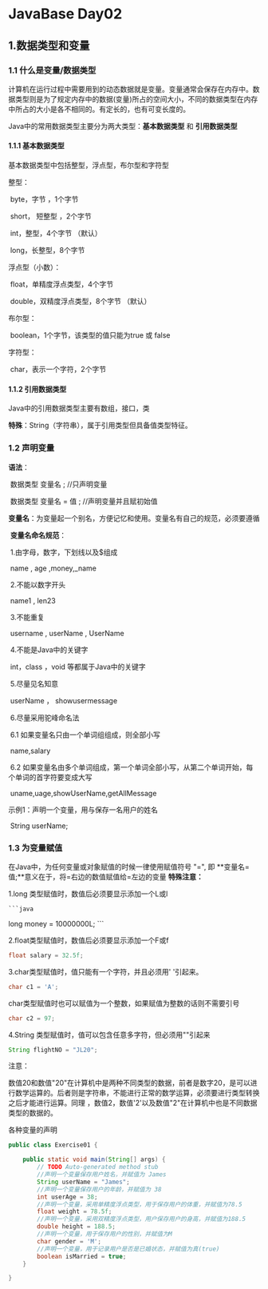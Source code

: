 # JavaBase Day02

## 1.数据类型和变量

### 1.1 什么是变量/数据类型

计算机在运行过程中需要用到的动态数据就是变量。变量通常会保存在内存中。数据类型则是为了规定内存中的数据(变量)所占的空间大小，不同的数据类型在内存中所占的大小是各不相同的。有定长的，也有可变长度的。

Java中的常用数据类型主要分为两大类型：**基本数据类型** 和 **引用数据类型**

#### 1.1.1 基本数据类型

基本数据类型中包括整型，浮点型，布尔型和字符型

整型：

​	byte，字节 ，1个字节

​	short， 短整型 ，2个字节

​	int，整型，4个字节 （默认）

​	long，长整型，8个字节

浮点型（小数）：

​	float，单精度浮点类型，4个字节

​	double，双精度浮点类型，8个字节 （默认）

布尔型：

​	boolean，1个字节，该类型的值只能为true 或 false

字符型：

​	char，表示一个字符，2个字节	

#### 1.1.2 引用数据类型

Java中的引用数据类型主要有数组，接口，类

**特殊**：String（字符串），属于引用类型但具备值类型特征。

### 1.2 声明变量

**语法**：

​	数据类型 变量名 ; //只声明变量

​	数据类型 变量名  = 值 ; //声明变量并且赋初始值

**变量名**：为变量起一个别名，方便记忆和使用。变量名有自己的规范，必须要遵循

​	**变量名命名规范**：

​	1.由字母，数字，下划线以及$组成

​		name , age ,money,_name

​	2.不能以数字开头

​		name1 , len23

​	3.不能重复

​    	username , userName , UserName

​	4.不能是Java中的关键字

​        int，class ，void 等都属于Java中的关键字

​	5.尽量见名知意

​        userName ， showusermessage

​	6.尽量采用驼峰命名法

​		6.1 如果变量名只由一个单词组组成，则全部小写

​				name,salary

​		6.2 如果变量名由多个单词组成，第一个单词全部小写，从第二个单词开始，每个单词的首字符要变成大写

​				uname,uage,showUserName,getAllMessage

示例1：声明一个变量，用与保存一名用户的姓名

​	String userName;

### 1.3 为变量赋值

在Java中，为任何变量或对象赋值的时候一律使用赋值符号 "=", 即 **变量名=值;**意义在于，将=右边的数值赋值给=左边的变量
**特殊注意：**

1.long 类型赋值时，数值后必须要显示添加一个L或l

    ```java
long money = 10000000L;
    ```

2.float类型赋值时，数值后必须要显示添加一个F或f

```java
float salary = 32.5f;
```

3.char类型赋值时，值只能有一个字符，并且必须用' '引起来。

```java
char c1 = 'A';
```

  char类型赋值时也可以赋值为一个整数，如果赋值为整数的话则不需要引号

```java
char c2 = 97;
```

4.String 类型赋值时，值可以包含任意多字符，但必须用""引起来

```java
String flightNO = "JL20";
```

注意：

数值20和数值"20"在计算机中是两种不同类型的数据，前者是数字20，是可以进行数学运算的。后者则是字符串，不能进行正常的数学运算，必须要进行类型转换之后才能进行运算。同理 ，数值2，数值'2'以及数值"2"在计算机中也是不同数据类型的数据的。

各种变量的声明

```java
public class Exercise01 {

	public static void main(String[] args) {
		// TODO Auto-generated method stub
		//声明一个变量保存用户姓名，并赋值为 James
		String userName = "James";
		//声明一个变量保存用户的年龄，并赋值为 38
		int userAge = 38;
		//声明一个变量，采用单精度浮点类型，用于保存用户的体重，并赋值为78.5
		float weight = 78.5f;
		//声明一个变量，采用双精度浮点类型，用户保存用户的身高，并赋值为188.5
		double height = 188.5;
		//声明一个变量，用于保存用户的性别，并赋值为M
		char gender = 'M';
		//声明一个变量，用于记录用户是否是已婚状态，并赋值为真(true)
		boolean isMarried = true;
	}

}
```



​	



​	




